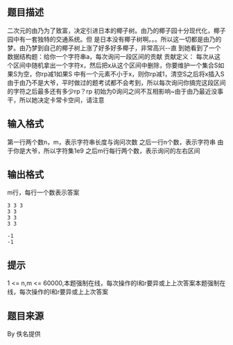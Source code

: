 


## 题目描述
二次元的由乃为了致富，决定引进日本的椰子树。由乃的椰子园十分现代化，椰子园中有一套独特的交通系统。但
是日本没有椰子树啊。。。所以这一切都是由乃的梦。由乃梦到自己的椰子树上涨了好多好多椰子，非常高兴--直
到她看到了一个数据结构题：给你一个字符串a，每次询问一段区间的贡献
贡献定义：
每次从这个区间中随机拿出一个字符x，然后把x从这个区间中删除，你要维护一个集合S如果S为空，你rp减1如果S
中有一个元素不小于x，则你rp减1，清空S之后将x插入S
由于由乃不是大爷，平时做过的题考试都不会考到，所以每次询问你搞完这段区间的字符之后最多还有多少rp？rp
初始为0询问之间不互相影响~由于由乃最近没事干，所以她决定卡常卡空间，请注意
## 输入格式
第一行两个数n，m，表示字符串长度与询问次数
之后一行n个数，表示字符串
由于你是大爷，所以字符集1e9
之后m行每行两个数，表示询问的左右区间
## 输出格式
m行，每行一个数表示答案

```input13 3
3 3 3
3 3
3 3
3 3

```

```output1-1
-1
-1
```

## 提示
1 <= n,m <= 60000,本题强制在线，每次操作的l和r要异或上上次答案本题强制在线，每次操作的l和r要异或上上次答案
## 题目来源
By 佚名提供


